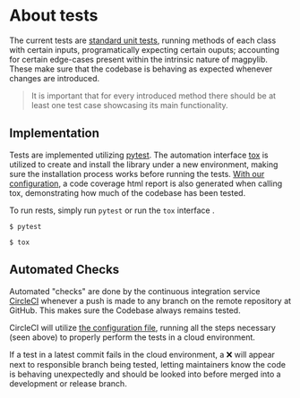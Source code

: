 # About tests

The current tests are [standard unit tests](https://en.wikipedia.org/wiki/Unit_testing), running methods of each class with certain inputs, programatically expecting certain ouputs; accounting for certain edge-cases present within the intrinsic nature of magpylib. These make sure that the codebase is behaving as expected whenever changes are introduced.

>It is important that for every introduced method there should be at least one test case showcasing its main functionality.

## Implementation

Tests are implemented utilizing [pytest](https://docs.pytest.org/en/latest/). The automation interface [tox](https://tox.readthedocs.io/en/latest/) is utilized to create and install the library under a new environment, making sure the installation process works before running the tests. [With our configuration](../tox.ini), a code coverage html report is also generated when calling tox, demonstrating how much of the codebase has been tested.

To run rests, simply run `pytest` or run the `tox` interface .

```
$ pytest
```

```
$ tox
```

## Automated Checks

Automated "checks" are done by the continuous integration service [CircleCI](https://circleci.com/) whenever a push is made to any branch on the remote repository at GitHub. This makes sure the Codebase always remains tested. 

CircleCI will utilize [the configuration file](../.circleci/config.yml), running all the steps necessary (seen above) to properly perform the tests in a cloud environment.  

If a test in a latest commit fails in the cloud environment, a ❌ will appear next to responsible branch being tested, letting maintainers know the code is behaving unexpectedly and should be looked into before merged into a development or release branch.
